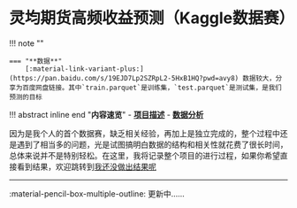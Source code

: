 # **灵均期货高频收益预测（Kaggle数据赛）**

!!! note ""    
    
    === "**数据**"
        [:material-link-variant-plus:](https://pan.baidu.com/s/19EJD7Lp2SZRpL2-5HxB1HQ?pwd=avy8) 数据较大，分享为百度网盘链接。其中`train.parquet`是训练集，`test.parquet`是测试集，是我们预测的目标
        

!!! abstract inline end "**内容速览**"
    - [**项目描述**](项目描述.md)
    - [**数据分析**](数据分析.md)


因为是我个人的首个数据赛，缺乏相关经验，再加上是独立完成的，整个过程中还是遇到了相当多的问题，光是试图搞明白数据的结构和相关性就花费了很长时间，总体来说并不是特别轻松。在这里，我将记录整个项目的进行过程，如果你希望直接看到结果，欢迎跳转到[我还没做出结果呢]()

****

:material-pencil-box-multiple-outline: 更新中……